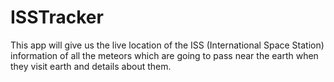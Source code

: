 # ISSTracker

This app will give us the live location of the ISS (International Space
Station)
information of all the meteors which are going to pass near the earth when they visit earth and details about
them.

